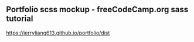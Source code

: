 ## Portfolio scss mockup - freeCodeCamp.org sass tutorial

https://jerryliang613.github.io/portfolio/dist
